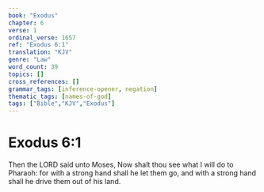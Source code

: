 ```yaml
---
book: "Exodus"
chapter: 6
verse: 1
ordinal_verse: 1657
ref: "Exodus 6:1"
translation: "KJV"
genre: "Law"
word_count: 39
topics: []
cross_references: []
grammar_tags: [inference-opener, negation]
thematic_tags: [names-of-god]
tags: ["Bible","KJV","Exodus"]
---
```


# Exodus 6:1

Then the LORD said unto Moses, Now shalt thou see what I will do to Pharaoh: for with a strong hand shall he let them go, and with a strong hand shall he drive them out of his land.
